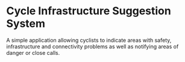Cycle Infrastructure Suggestion System
===============

A simple application allowing cyclists to indicate areas with safety, infrastructure and connectivity problems as well as notifying areas of danger or close calls.
